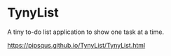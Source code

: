 # TynyList
A tiny to-do list application to show one task at a time.

https://pipsqus.github.io/TynyList/TynyList.html
